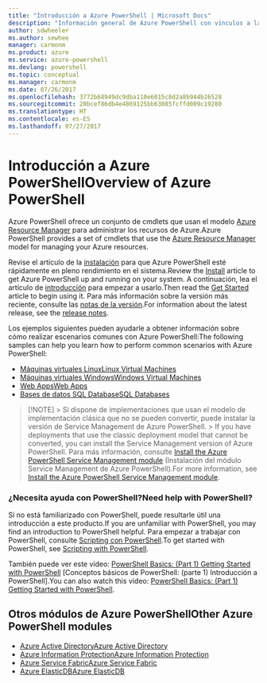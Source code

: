 ```yaml
---
title: "Introducción a Azure PowerShell | Microsoft Docs"
description: "Información general de Azure PowerShell con vínculos a la instalación y configuración."
author: sdwheeler
ms.author: sewhee
manager: carmonm
ms.product: azure
ms.service: azure-powershell
ms.devlang: powershell
ms.topic: conceptual
ms.manager: carmonm
ms.date: 07/26/2017
ms.openlocfilehash: 3772b68949dc9dba110e6015c8d2a8b944b26528
ms.sourcegitcommit: 20bcef86db4e4869125bb63085fcffd009c19280
ms.translationtype: HT
ms.contentlocale: es-ES
ms.lasthandoff: 07/27/2017
---
```

# <a name="overview-of-azure-powershell"></a><span data-ttu-id="c58ee-103">Introducción a Azure PowerShell</span><span class="sxs-lookup"><span data-stu-id="c58ee-103">Overview of Azure PowerShell</span></span>

<span data-ttu-id="c58ee-104">Azure PowerShell ofrece un conjunto de cmdlets que usan el modelo [Azure Resource Manager](/azure/azure-resource-manager/resource-group-overview) para administrar los recursos de Azure.</span><span class="sxs-lookup"><span data-stu-id="c58ee-104">Azure PowerShell provides a set of cmdlets that use the [Azure Resource Manager](/azure/azure-resource-manager/resource-group-overview) model for managing your Azure resources.</span></span>

<span data-ttu-id="c58ee-105">Revise el artículo de la [instalación](install-azurerm-ps.md) para que Azure PowerShell esté rápidamente en pleno rendimiento en el sistema.</span><span class="sxs-lookup"><span data-stu-id="c58ee-105">Review the [Install](install-azurerm-ps.md) article to get Azure PowerShell up and running on your system.</span></span> <span data-ttu-id="c58ee-106">A continuación, lea el artículo de [introducción](get-started-azureps.md) para empezar a usarlo.</span><span class="sxs-lookup"><span data-stu-id="c58ee-106">Then read the [Get Started](get-started-azureps.md) article to begin using it.</span></span> <span data-ttu-id="c58ee-107">Para más información sobre la versión más reciente, consulte las [notas de la versión](release-notes-azureps.md).</span><span class="sxs-lookup"><span data-stu-id="c58ee-107">For information about the latest release, see the [release notes](release-notes-azureps.md).</span></span>

<span data-ttu-id="c58ee-108">Los ejemplos siguientes pueden ayudarle a obtener información sobre cómo realizar escenarios comunes con Azure PowerShell:</span><span class="sxs-lookup"><span data-stu-id="c58ee-108">The following samples can help you learn how to perform common scenarios with Azure PowerShell:</span></span>

* [<span data-ttu-id="c58ee-109">Máquinas virtuales Linux</span><span class="sxs-lookup"><span data-stu-id="c58ee-109">Linux Virtual Machines</span></span>](/azure/virtual-machines/virtual-machines-linux-powershell-samples?toc=/powershell/azure/toc.json)
* [<span data-ttu-id="c58ee-110">Máquinas virtuales Windows</span><span class="sxs-lookup"><span data-stu-id="c58ee-110">Windows Virtual Machines</span></span>](/azure/virtual-machines/virtual-machines-windows-powershell-samples?toc=/powershell/azure/toc.json)
* [<span data-ttu-id="c58ee-111">Web Apps</span><span class="sxs-lookup"><span data-stu-id="c58ee-111">Web Apps</span></span>](/azure/app-service-web/app-service-powershell-samples?toc=/powershell/azure/toc.json)
* [<span data-ttu-id="c58ee-112">Bases de datos SQL Database</span><span class="sxs-lookup"><span data-stu-id="c58ee-112">SQL Databases</span></span>](/azure/sql-database/sql-database-powershell-samples?toc=/powershell/azure/toc.json)


> [!NOTE]<span data-ttu-id="c58ee-113"> > Si dispone de implementaciones que usan el modelo de implementación clásica que no se pueden convertir, puede instalar la versión de Service Management de Azure PowerShell.</span><span class="sxs-lookup"><span data-stu-id="c58ee-113"> > If you have deployments that use the classic deployment model that cannot be converted, you can install the Service Management version of Azure PowerShell.</span></span> <span data-ttu-id="c58ee-114">Para más información, consulte [Install the Azure PowerShell Service Management module](/powershell/azure/servicemanagement/install-azure-ps) (Instalación del módulo Service Management de Azure PowerShell).</span><span class="sxs-lookup"><span data-stu-id="c58ee-114">For more information, see [Install the Azure PowerShell Service Management module](/powershell/azure/servicemanagement/install-azure-ps).</span></span>


### <a name="need-help-with-powershell"></a><span data-ttu-id="c58ee-115">¿Necesita ayuda con PowerShell?</span><span class="sxs-lookup"><span data-stu-id="c58ee-115">Need help with PowerShell?</span></span>

<span data-ttu-id="c58ee-116">Si no está familiarizado con PowerShell, puede resultarle útil una introducción a este producto.</span><span class="sxs-lookup"><span data-stu-id="c58ee-116">If you are unfamiliar with PowerShell, you may find an introduction to PowerShell helpful.</span></span> <span data-ttu-id="c58ee-117">Para empezar a trabajar con PowerShell, consulte [Scripting con PowerShell](https://technet.microsoft.com/library/bb978526.aspx).</span><span class="sxs-lookup"><span data-stu-id="c58ee-117">To get started with PowerShell, see [Scripting with PowerShell](https://technet.microsoft.com/library/bb978526.aspx).</span></span>

<span data-ttu-id="c58ee-118">También puede ver este vídeo: [PowerShell Basics: (Part 1) Getting Started with PowerShell](https://channel9.msdn.com/Blogs/Taste-of-Premier/PowerShellBasicsPart1) [Conceptos básicos de PowerShell: (parte 1) Introducción a PowerShell].</span><span class="sxs-lookup"><span data-stu-id="c58ee-118">You can also watch this video: [PowerShell Basics: (Part 1) Getting Started with PowerShell](https://channel9.msdn.com/Blogs/Taste-of-Premier/PowerShellBasicsPart1).</span></span>

## <a name="other-azure-powershell-modules"></a><span data-ttu-id="c58ee-119">Otros módulos de Azure PowerShell</span><span class="sxs-lookup"><span data-stu-id="c58ee-119">Other Azure PowerShell modules</span></span>

* [<span data-ttu-id="c58ee-120">Azure Active Directory</span><span class="sxs-lookup"><span data-stu-id="c58ee-120">Azure Active Directory</span></span>](/powershell/azure/active-directory/)
* [<span data-ttu-id="c58ee-121">Azure Information Protection</span><span class="sxs-lookup"><span data-stu-id="c58ee-121">Azure Information Protection</span></span>](/powershell/azure/aip/)
* [<span data-ttu-id="c58ee-122">Azure Service Fabric</span><span class="sxs-lookup"><span data-stu-id="c58ee-122">Azure Service Fabric</span></span>](/powershell/azure/service-fabric/)
* [<span data-ttu-id="c58ee-123">Azure ElasticDB</span><span class="sxs-lookup"><span data-stu-id="c58ee-123">Azure ElasticDB</span></span>](/powershell/azure/elasticdbjobs/)

